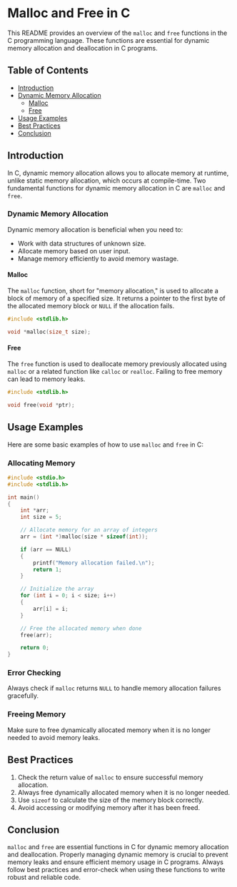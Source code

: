 # Malloc and Free in C

This README provides an overview of the `malloc` and `free` functions in the C programming language. These functions are essential for dynamic memory allocation and deallocation in C programs.

## Table of Contents

- [Introduction](#introduction)
- [Dynamic Memory Allocation](#dynamic-memory-allocation)
  - [Malloc](#malloc)
  - [Free](#free)
- [Usage Examples](#usage-examples)
- [Best Practices](#best-practices)
- [Conclusion](#conclusion)

## Introduction

In C, dynamic memory allocation allows you to allocate memory at runtime, unlike static memory allocation, which occurs at compile-time. Two fundamental functions for dynamic memory allocation in C are `malloc` and `free`.

### Dynamic Memory Allocation

Dynamic memory allocation is beneficial when you need to:

- Work with data structures of unknown size.
- Allocate memory based on user input.
- Manage memory efficiently to avoid memory wastage.

#### Malloc

The `malloc` function, short for "memory allocation," is used to allocate a block of memory of a specified size. It returns a pointer to the first byte of the allocated memory block or `NULL` if the allocation fails.

```c
#include <stdlib.h>

void *malloc(size_t size);
```

#### Free

The `free` function is used to deallocate memory previously allocated using `malloc` or a related function like `calloc` or `realloc`. Failing to free memory can lead to memory leaks.

```c
#include <stdlib.h>

void free(void *ptr);
```

## Usage Examples

Here are some basic examples of how to use `malloc` and `free` in C:

### Allocating Memory

```c
#include <stdio.h>
#include <stdlib.h>

int main()
{
    int *arr;
    int size = 5;

    // Allocate memory for an array of integers
    arr = (int *)malloc(size * sizeof(int));

    if (arr == NULL)
    {
        printf("Memory allocation failed.\n");
        return 1;
    }

    // Initialize the array
    for (int i = 0; i < size; i++)
    {
        arr[i] = i;
    }

    // Free the allocated memory when done
    free(arr);

    return 0;
}
```

### Error Checking

Always check if `malloc` returns `NULL` to handle memory allocation failures gracefully.

### Freeing Memory

Make sure to free dynamically allocated memory when it is no longer needed to avoid memory leaks.

## Best Practices

1. Check the return value of `malloc` to ensure successful memory allocation.
2. Always free dynamically allocated memory when it is no longer needed.
3. Use `sizeof` to calculate the size of the memory block correctly.
4. Avoid accessing or modifying memory after it has been freed.

## Conclusion

`malloc` and `free` are essential functions in C for dynamic memory allocation and deallocation. Properly managing dynamic memory is crucial to prevent memory leaks and ensure efficient memory usage in C programs. Always follow best practices and error-check when using these functions to write robust and reliable code.
